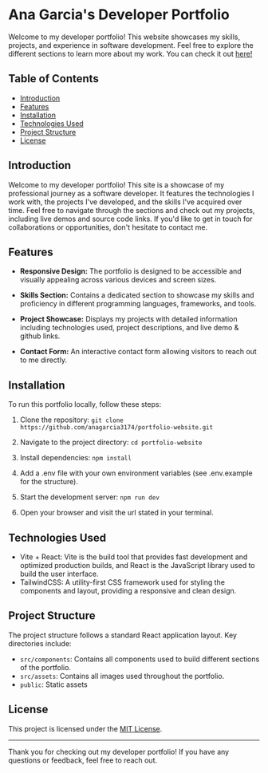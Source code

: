 # Ana Garcia's Developer Portfolio

Welcome to my developer portfolio! This website showcases my skills, projects, and experience in software development. Feel free to explore the different sections to learn more about my work. You can check it out [here!](https://anagarcia.vercel.app/)



## Table of Contents

- [Introduction](#introduction)
- [Features](#features)
- [Installation](#installation)
- [Technologies Used](#technologies-used)
- [Project Structure](#project-structure)
- [License](#license)

## Introduction

Welcome to my developer portfolio! This site is a showcase of my professional journey as a software developer. It features the technologies I work with, the projects I've developed, and the skills I've acquired over time. Feel free to navigate through the sections and check out my projects, including live demos and source code links. If you'd like to get in touch for collaborations or opportunities, don't hesitate to contact me.

## Features

- **Responsive Design:** The portfolio is designed to be accessible and visually appealing across various devices and screen sizes.

- **Skills Section:** Contains a dedicated section to showcase my skills and proficiency in different programming languages, frameworks, and tools.

- **Project Showcase:** Displays my  projects with detailed information including technologies used, project descriptions, and live demo & github links.

- **Contact Form:** An interactive contact form allowing visitors to reach out to me directly.

## Installation
To run this portfolio locally, follow these steps:

1. Clone the repository: `git clone https://github.com/anagarcia3174/portfolio-website.git`

2. Navigate to the project directory: `cd portfolio-website`

3. Install dependencies: `npm install`

4. Add a .env file with your own environment variables (see .env.example for the structure).

5. Start the development server: `npm run dev`

6. Open your browser and visit the url stated in your terminal.

## Technologies Used
- Vite + React: Vite is the build tool that provides fast development and optimized production builds, and React is the JavaScript library used to build the user interface.
- TailwindCSS: A utility-first CSS framework used for styling the components and layout, providing a responsive and clean design.

## Project Structure

The project structure follows a standard React application layout. Key directories include:

- `src/components`: Contains all components used to build different sections of the portfolio.
- `src/assets`: Contains all images used throughout the portfolio.
- `public`: Static assets

## License

This project is licensed under the [MIT License](LICENSE).

---

Thank you for checking out my developer portfolio! If you have any questions or feedback, feel free to reach out.